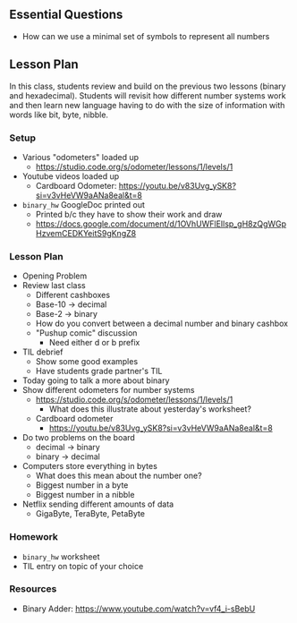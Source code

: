 ## Essential Questions

- How can we use a minimal set of symbols to represent all numbers

## Lesson Plan

In this class, students review and build on the previous two lessons (binary
and hexadecimal). Students will revisit how different number systems work and
then learn new language having to do with the size of information with words
like bit, byte, nibble.

### Setup

- Various "odometers" loaded up
    - https://studio.code.org/s/odometer/lessons/1/levels/1
- Youtube videos loaded up
    - Cardboard Odometer: https://youtu.be/v83Uvg_ySK8?si=v3vHeVW9aANa8eal&t=8
- `binary_hw` GoogleDoc printed out
    - Printed b/c they have to show their work and draw
    - https://docs.google.com/document/d/1OVhUWFlEIlsp_gH8zQgWGpHzvemCEDKYeitS9gKngZ8

### Lesson Plan

- Opening Problem
- Review last class
    - Different cashboxes
    - Base-10 -> decimal
    - Base-2 -> binary
    - How do you convert between a decimal number and binary cashbox
    - "Pushup comic" discussion
        - Need either d or b prefix
- TIL debrief
    - Show some good examples
    - Have students grade partner's TIL
- Today going to talk a more about binary
- Show different odometers for number systems
    - https://studio.code.org/s/odometer/lessons/1/levels/1
        - What does this illustrate about yesterday's worksheet?
    - Cardboard odometer
        - https://youtu.be/v83Uvg_ySK8?si=v3vHeVW9aANa8eal&t=8
- Do two problems on the board
    - decimal -> binary
    - binary -> decimal
- Computers store everything in bytes
    - What does this mean about the number one?
    - Biggest number in a byte
    - Biggest number in a nibble
- Netflix sending different amounts of data
    - GigaByte, TeraByte, PetaByte

### Homework

- `binary_hw` worksheet
- TIL entry on topic of your choice

### Resources

- Binary Adder: https://www.youtube.com/watch?v=vf4_i-sBebU
